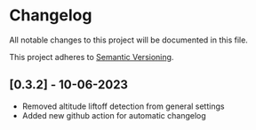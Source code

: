 # Changelog
All notable changes to this project will be documented in this file.

This project adheres to [Semantic Versioning](https://semver.org/spec/v2.0.0.html).

## [0.3.2] - 10-06-2023
- Removed altitude liftoff detection from general settings
- Added new github action for automatic changelog
